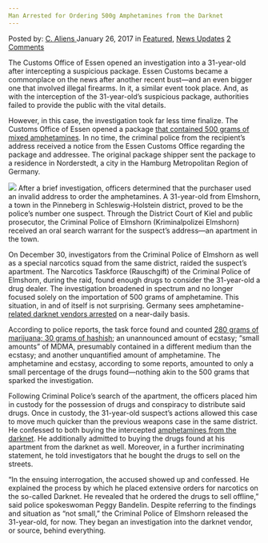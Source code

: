 ```yaml
---
Man Arrested for Ordering 500g Amphetamines from the Darknet
---
```

<article class="post-listing post-17748 post type-post status-publish format-standard has-post-thumbnail hentry category-deepdot-news category-news-updates">
    <div class="post-inner">
        <span>Posted by: <a href="https://www.deepdotweb.com/author/caliens/" title="">C. Aliens </a></span>
    <span>January 26, 2017</span>
    <span>in <a href="https://www.deepdotweb.com/category/deepdot-news/" rel="category tag">Featured</a>, <a href="https://www.deepdotweb.com/category/news-updates/" rel="category tag">News Updates</a></span>
    <span><a href="https://www.deepdotweb.com/2017/01/26/man-arrested-ordering-500g-amphetamines-darknet/#comments">2 Comments</a></span>
    </p>
    <div class="clear"></div>
    <div class="entry">
    <p>The Customs Office of Essen opened an investigation into a 31-year-old after intercepting a suspicious package. Essen Customs became a commonplace on the news after another recent bust—and an even bigger one that involved illegal firearms. In it, a similar event took place. And, as with the interception of the 31-year-old&#8217;s suspicious package, authorities failed to provide the public with the vital details.</p>
    <p>However, in this case, the investigation took far less time finalize. The Customs Office of Essen opened a package <a href="http://www.presseportal.de/blaulicht/pm/19027/3527595">that contained 500 grams of mixed amphetamines</a>. In no time, the criminal police from the recipient’s address received a notice from the Essen Customs Office regarding the package and addressee. The original package shipper sent the package to a residence in Norderstedt, a city in the Hamburg Metropolitan Region of Germany.</p>
    <p><img class="wp-image-17755 aligncenter" src="https://www.deepdotweb.com/wp-content/uploads/2017/01/word-image-27.jpeg" srcset="https://www.deepdotweb.com/wp-content/uploads/2017/01/word-image-27.jpeg 864w, https://www.deepdotweb.com/wp-content/uploads/2017/01/word-image-27-300x118.jpeg 300w" sizes="(max-width: 864px) 100vw, 864px"/> After a brief investigation, officers determined that the purchaser used an invalid address to order the amphetamines. A 31-year-old from Elmshorn, a town in the Pinneberg in Schleswig-Holstein district, proved to be the police’s number one suspect. Through the District Court of Kiel and public prosecutor, the Criminal Police of Elmshorn (Kriminalpolizei Elmshorn) received an oral search warrant for the suspect’s address—an apartment in the town.</p>
    <p>On December 30, investigators from the Criminal Police of Elmshorn as well as a special narcotics squad from the same district, raided the suspect’s apartment. The Narcotics Taskforce (Rauschgift) of the Criminal Police of Elmshorn, during the raid, found enough drugs to consider the 31-year-old a drug dealer. The investigation broadened in spectrum and no longer focused solely on the importation of 500 grams of amphetamine. This situation, in and of itself is not surprising. Germany sees amphetamine-<a href="https://www.deepdotweb.com/2016/10/22/german-special-forces-arrest-darknet-amphetamine-vendor/">related darknet vendors arrested</a> on a near-daily basis.</p>
    <p>According to police reports, the task force found and counted <a href="https://www.abendblatt.de/region/norderstedt/article209184447/Kripo-Norderstedt-nimmt-31-jaehrigen-Drogendealer-fest.html">280 grams of marijuana; 30 grams of hashish</a>; an unannounced amount of ecstasy; “small amounts” of MDMA, presumably contained in a different medium than the ecstasy; and another unquantified amount of amphetamine. The amphetamine and ecstasy, according to some reports, amounted to only a small percentage of the drugs found—nothing akin to the 500 grams that sparked the investigation.</p>
    <p>Following Criminal Police’s search of the apartment, the officers placed him in custody for the possession of drugs and conspiracy to distribute said drugs. Once in custody, the 31-year-old suspect’s actions allowed this case to move much quicker than the previous weapons case in the same district. He confessed to both buying the intercepted <a href="https://www.deepdotweb.com/?s=amphetamine">amphetamines from the darknet</a>. He additionally admitted to buying the drugs found at his apartment from the darknet as well. Moreover, in a further incriminating statement, he told investigators that he bought the drugs to sell on the streets.</p>
    <p>&#8220;In the ensuing interrogation, the accused showed up and confessed. He explained the process by which he placed extensive orders for narcotics on the so-called Darknet. He revealed that he ordered the drugs to sell offline,&#8221; said police spokeswoman Peggy Bandelin. Despite referring to the findings and situation as “not small,” the Criminal Police of Elmshorn released the 31-year-old, for now. They began an investigation into the darknet vendor, or source, behind everything.</p>
    </div>
    <span style="display:none" class="updated">2017-01-26</span>
    <div style="display:none" class="vcard author" itemprop="author" itemscope itemtype="http://schema.org/Person"><strong class="fn" itemprop="name"><a href="https://www.deepdotweb.com/author/caliens/" title="Posts by C. Aliens" rel="author">C. Aliens</a></strong></div>
    </div>
</article>

